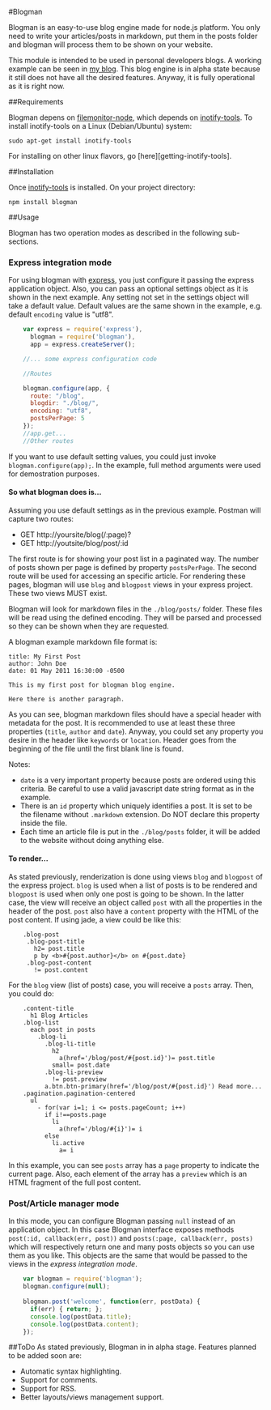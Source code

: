 #Blogman

Blogman is an easy-to-use blog engine made for node.js platform. You only need to write your 
articles/posts in markdown, put them in the posts folder and blogman will process them to be shown 
on your website.

This module is intended to be used in personal developers blogs. A working example can be seen in 
[my blog][carlos-blog]. This blog engine is in alpha state because it still does not have all the 
desired features. Anyway, it is fully operational as it is right now.


##Requirements

Blogman depens on [filemonitor-node], which depends on [inotify-tools]. To install inotify-tools 
on a Linux (Debian/Ubuntu) system:

    sudo apt-get install inotify-tools

For installing on other linux flavors, go [here][getting-inotify-tools].


##Installation

Once [inotify-tools] is installed. On your project directory:

    npm install blogman


##Usage

Blogman has two operation modes as described in the following sub-sections.


### Express integration mode

For using blogman with [express], you just configure it passing the express application object.
Also, you can pass an optional settings object as it is shown in the next example. Any setting not
set in the settings object will take a default value. Default values are the same shown in the
example, e.g. default `encoding` value is "utf8".

```javascript
    var express = require('express'),
      blogman = require('blogman'),
      app = express.createServer();

    //... some express configuration code

    //Routes

    blogman.configure(app, {
      route: "/blog",
      blogdir: "./blog/",
      encoding: "utf8",
      postsPerPage: 5
    });
    //app.get...
    //Other routes
```

If you want to use default setting values, you could just invoke `blogman.configure(app);`.
In the example, full method arguments were used for demostration purposes.


#### So what blogman does is...

Assuming you use default settings as in the previous example. Postman will capture two routes:
- GET http://yoursite/blog(/:page)?
- GET http://youtsite/blog/post/:id

The first route is for showing your post list in a paginated way. The number of posts shown 
per page is defined by property `postsPerPage`. The second route will be used for accessing 
an specific article. For rendering these pages, blogman will use `blog` and `blogpost` 
views in your express project. These two views MUST exist.

Blogman will look for markdown files in the `./blog/posts/` folder. These files will be read 
using the defined encoding. They will be parsed and processed so they can be shown when they are
requested.

A blogman example markdown file format is:

    title: My First Post
    author: John Doe
    date: 01 May 2011 16:30:00 -0500

    This is my first post for blogman blog engine.
    
    Here there is another paragraph.

As you can see, blogman markdown files should have a special header with metadata for the post. 
It is recommended to use at least these three properties (`title`, `author` and `date`). Anyway, 
you could set any property you desire in the header like `keywords` or `location`. Header goes 
from the beginning of the file until the first blank line is found.

Notes:
- `date` is a very important property because posts are ordered using this criteria. Be careful 
to use a valid javascript date string format as in the example. 
- There is an `id` property which uniquely identifies a post. It is set to be the filename
without `.markdown` extension. Do NOT declare this property inside the file.
- Each time an article file is put in the `./blog/posts` folder, it will be added to the 
website without doing anything else.


#### To render...

As stated previously, renderization is done using views `blog` and `blogpost` of the express 
project. `blog` is used when a list of posts is to be rendered and `blogpost` is used when only 
one post is going to be shown. In the latter case, the view will receive an object called `post`
with all the properties in the header of the post. `post` also have a `content` property with 
the HTML of the post content. If using jade, a view could be like this:

```jade
    .blog-post
     .blog-post-title
       h2= post.title
       p by <b>#{post.author}</b> on #{post.date}
     .blog-post-content
       != post.content
```

For the `blog` view (list of posts) case, you will receive a `posts` array. Then, you could do:

```jade
    .content-title
      h1 Blog Articles
    .blog-list
      each post in posts
        .blog-li
          .blog-li-title
            h2
              a(href='/blog/post/#{post.id}')= post.title
            small= post.date
          .blog-li-preview
            != post.preview
          a.btn.btn-primary(href='/blog/post/#{post.id}') Read more...
    .pagination.pagination-centered
      ul
        - for(var i=1; i <= posts.pageCount; i++)
          if i!==posts.page
            li
              a(href='/blog/#{i}')= i
          else
            li.active
              a= i
```

In this example, you can see `posts` array has a `page` property to indicate the current page. 
Also, each element of the array has a `preview` which is an HTML fragment of the full post content.


### Post/Article manager mode

In this mode, you can configure Blogman passing `null` instead of an application object. In this
case Blogman interface exposes methods `post(:id, callback(err, post))` and
`posts(:page, callback(err, posts)` which will respectively return one and many posts objects so
you can use them as you like. This objects are the same that would be passed to the views in the
*express integration mode*.

```javascript
    var blogman = require('blogman');
    blogman.configure(null);
    
    blogman.post('welcome', function(err, postData) {
      if(err) { return; };
      console.log(postData.title);
      console.log(postData.content);
    });
```

##ToDo
As stated previously, Blogman in in alpha stage. Features planned to be added soon are:
- Automatic syntax highlighting.
- Support for comments. 
- Support for RSS.
- Better layouts/views management support.

[carlos-blog]: http://campo.com.co/blog
[filemonitor-node]: http://github.com/krlito/filemonitor-node
[inotifywait]: http://github.com/rvoicilas/inotify-tools/wiki
[inotify-tools]: http://github.com/rvoicilas/inotify-tools/wiki
[express]: http://github.com/visionmedia/express/ 
